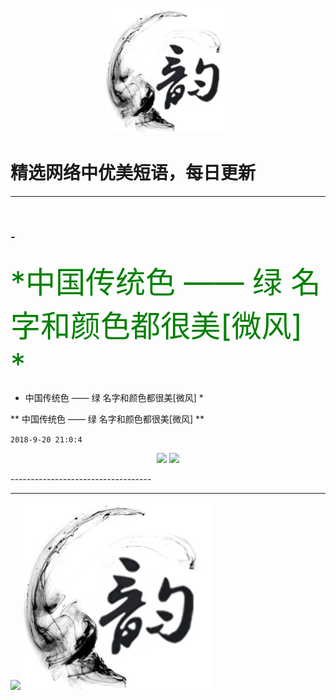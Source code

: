 <p align="center">
  <a href="https://github.com/xxjwxc/PoetryRhyme">
    <img src="img/logo/logo2.jpg" width="200">
  </a>
</p>

  # 精选网络中优美短语，每日更新

-----------------------------------
### - <font color=green size=15> 
  *中国传统色 —— 绿
  名字和颜色都很美[微风] *
</font>

* 中国传统色 —— 绿
  名字和颜色都很美[微风] *
  
** 中国传统色 —— 绿 名字和颜色都很美[微风] **

``` 2018-9-20 21:0:4 ```

<p align="center">
<img src="http://wx3.sinaimg.cn/large/9b696272gy1g71hrldn3aj20j60csdgx.jpg" width="300">
<img src="http://wx3.sinaimg.cn/large/9b696272gy1g71hrldn3aj20j60csdgx.jpg" width="300">
</p>
-----------------------------------


-----------------------------------

<p align="half">
    <img src="img/logo/logo1.jpg" width="300">
    <img src="img/logo/logo2.jpg" width="300">
</p>
